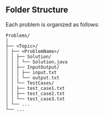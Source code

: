 ## Folder Structure

Each problem is organized as follows:

```
Problems/
│
├── <Topic>/
│ ├── <ProblemName>/
│ │ ├── Solution/
│ │ │ └── Solution.java
│ │ ├── InputOutput/
│ │ │ ├── input.txt
│ │ │ └── output.txt
│ │ └── TestCases/
│ │ ├── test_case1.txt
│ │ ├── test_case2.txt
│ │ └── test_case3.txt
│ └── ...
└── ...
```
